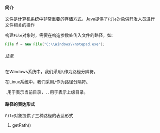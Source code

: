 #### 简介
文件是计算机系统中非常重要的存储方式。Java提供了`File`对象供开发人员进行文件相关的操作

构建`File`对象时，需要在构造参数处传入文件的路径，如:

```java
File f = new File("C:\\Windows\\notepad.exe");
```

###### 注意
在Windows系统中，我们采用`\`作为路径分隔符。

在Linux系统中，我们采用`/`作为路径分隔符。

`.`用于表示当前目录，`..`用于表示上级目录。

#### 路径的表达形式
`File`对象提供了三种路径的表达形式
1. getPath()